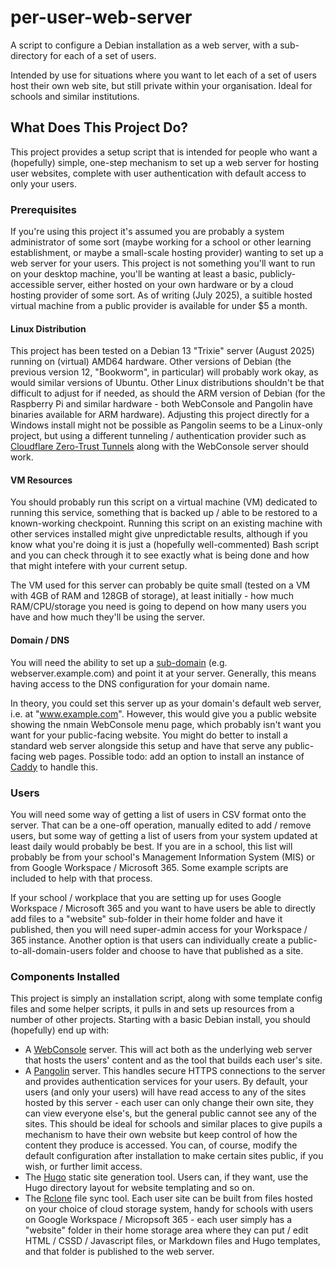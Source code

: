 # per-user-web-server
A script to configure a Debian installation as a web server, with a sub-directory for each of a set of users.

Intended by use for situations where you want to let each of a set of users host their own web site, but still private within your organisation. Ideal for schools and similar institutions.

## What Does This Project Do?
This project provides a setup script that is intended for people who want a (hopefully) simple, one-step mechanism to set up a web server for hosting user websites, complete with user authentication with default access to only your users.

### Prerequisites

If you're using this project it's assumed you are probably a system administrator of some sort (maybe working for a school or other learning establishment, or maybe a small-scale hosting provider) wanting to set up a web server for your users. This project is not something you'll want to run on your desktop machine, you'll be wanting at least a basic, publicly-accessible server, either hosted on your own hardware or by a cloud hosting provider of some sort. As of writing (July 2025), a suitible hosted virtual machine from a public provider is available for under $5 a month.

#### Linux Distribution

This project has been tested on a Debian 13 "Trixie" server (August 2025) running on (virtual) AMD64 hardware. Other versions of Debian (the previous version 12, "Bookworm", in particular) will probably work okay, as would similar versions of Ubuntu. Other Linux distributions shouldn't be that difficult to adjust for if needed, as should the ARM version of Debian (for the Raspberry Pi and similar hardware - both WebConsole and Pangolin have binaries available for ARM hardware). Adjusting this project directly for a Windows install might not be possible as Pangolin seems to be a Linux-only project, but using a different tunneling / authentication provider such as [Cloudflare Zero-Trust Tunnels](https://developers.cloudflare.com/cloudflare-one/connections/connect-networks/) along with the WebConsole server should work.

#### VM Resources

You should probably run this script on a virtual machine (VM) dedicated to running this service, something that is backed up / able to be restored to a known-working checkpoint. Running this script on an existing machine with other services installed might give unpredictable results, although if you know what you're doing it is just a (hopefully well-commented) Bash script and you can check through it to see exactly what is being done and how that might intefere with your current setup.

The VM used for this server can probably be quite small (tested on a VM with 4GB of RAM and 128GB of storage), at least initially - how much RAM/CPU/storage you need is going to depend on how many users you have and how much they'll be using the server.

#### Domain / DNS

You will need the ability to set up a [sub-domain](https://en.wikipedia.org/wiki/Subdomain) (e.g. webserver.example.com) and point it at your server. Generally, this means having access to the DNS configuration for your domain name.

In theory, you could set this server up as your domain's default web server, i.e. at "www.example.com". However, this would give you a public website showing the nmain WebConsole menu page, which probably isn't want you want for your public-facing website. You might do better to install a standard web server alongside this setup and have that serve any public-facing web pages. Possible todo: add an option to install an instance of [Caddy](https://caddyserver.com/) to handle this.

### Users

You will need some way of getting a list of users in CSV format onto the server. That can be a one-off operation, manually edited to add / remove users, but some way of getting a list of users from your system updated at least daily would probably be best. If you are in a school, this list will probably be from your school's Management Information System (MIS) or from Google Workspace / Microsoft 365. Some example scripts are included to help with that process.

If your school / workplace that you are setting up for uses Google Workspace / Microsoft 365 and you want to have users be able to directly add files to a "website" sub-folder in their home folder and have it published, then you will need super-admin access for your Workspace / 365 instance. Another option is that users can individually create a public-to-all-domain-users folder and choose to have that published as a site.

### Components Installed

This project is simply an installation script, along with some template config files and some helper scripts, it pulls in and sets up resources from a number of other projects. Starting with a basic Debian install, you should (hopefully) end up with:
- A [WebConsole](https://github.com/dhicks6345789/web-console) server. This will act both as the underlying web server that hosts the users' content and as the tool that builds each user's site.
- A [Pangolin](https://github.com/fosrl/pangolin) server. This handles secure HTTPS connections to the server and provides authentication services for your users. By default, your users (and only your users) will have read access to any of the sites hosted by this server - each user can only change their own site, they can view everyone else's, but the general public cannot see any of the sites. This should be ideal for schools and similar places to give pupils a mechanism to have their own website but keep control of how the content they produce is accessed. You can, of course, modify the default configuration after installation to make certain sites public, if you wish, or further limit access.
- The [Hugo](https://gohugo.io/) static site generation tool. Users can, if they want, use the Hugo directory layout for website templating and so on.
- The [Rclone](https://rclone.org/) file sync tool. Each user site can be built from files hosted on your choice of cloud storage system, handy for schools with users on Google Workspace / Micropsoft 365 - each user simply has a "website" folder in their home storage area where they can put / edit HTML / CSSD / Javascript files, or Markdown files and Hugo templates, and that folder is published to the web server.
